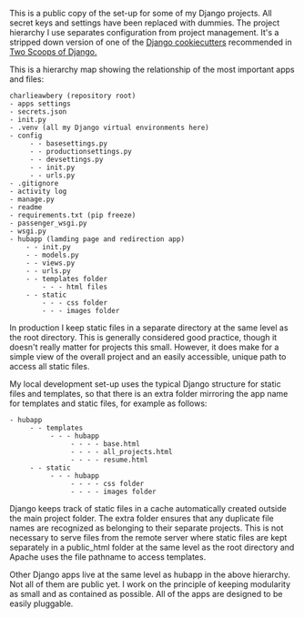 This is a public copy of the set-up for some of my Django projects. All secret keys and settings have been replaced with dummies. The project hierarchy I use separates configuration from project management. It's a stripped down version of one of the [Django cookiecutters](https://cookiecutter-django.readthedocs.io/en/latest/) recommended in [Two Scoops of Django.](https://www.amazon.com/Two-Scoops-Django-Best-Practices/dp/0981467342) 

This is a hierarchy map showing the relationship of the most important apps and files: 
```
charlieawbery (repository root)
- apps settings
- secrets.json
- init.py
- .venv (all my Django virtual environments here)
- config 
     - - basesettings.py
     - - productionsettings.py
     - - devsettings.py
     - - init.py
     - - urls.py
- .gitignore
- activity log
- manage.py
- readme
- requirements.txt (pip freeze)
- passenger_wsgi.py
- wsgi.py
- hubapp (lamding page and redirection app)
    - - init.py
    - - models.py
    - - views.py
    - - urls.py
    - - templates folder
        - - - html files
    - - static
        - - - css folder
        - - - images folder

```

In production I keep static files in a separate directory at the same level as the root directory. This is generally considered good practice, though it doesn't really matter for projects this small. However, it does make for a simple view of the overall project and an easily accessible, unique path to access all static files. 

My local development set-up uses the typical Django structure for static files and templates, so that there is an extra folder mirroring the app name for templates and static files, for example as follows:

```
- hubapp
     - - templates
          - - - hubapp
               - - - - base.html
               - - - - all_projects.html
               - - - - resume.html 
     - - static
          - - - hubapp
               - - - - css folder
               - - - - images folder

```
Django keeps track of static files in a cache automatically created outside the main project folder. The extra folder ensures that any duplicate file names are recognized as belonging to their separate projects. This is not necessary to serve files from the remote server where static files are kept separately in a public_html folder at the same level as the root directory and Apache uses the file pathname to access templates. 

Other Django apps live at the same level as hubapp in the above hierarchy. Not all of them are public yet. I work on the principle of keeping modularity as small and as contained as possible. All of the apps are designed to be easily pluggable. 



